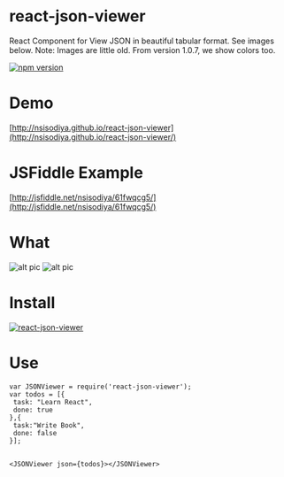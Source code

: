 # react-json-viewer
React Component for View JSON in beautiful tabular format. See images below.
Note: Images are little old. From version 1.0.7, we show colors too.

[![npm version](https://badge.fury.io/js/react-json-viewer.svg)](https://badge.fury.io/js/react-json-viewer)

# Demo

[http://nsisodiya.github.io/react-json-viewer](http://nsisodiya.github.io/react-json-viewer/)

# JSFiddle Example

[http://jsfiddle.net/nsisodiya/61fwqcg5/](http://jsfiddle.net/nsisodiya/61fwqcg5/)

# What

![alt pic](https://raw.githubusercontent.com/nsisodiya/react-json-viewer/master/pic1.png)
![alt pic](https://raw.githubusercontent.com/nsisodiya/react-json-viewer/master/pic2.png)

# Install

[![react-json-viewer](https://nodei.co/npm/react-json-viewer.png?downloads=true)](https://npmjs.org/package/react-json-viewer)

# Use

```
var JSONViewer = require('react-json-viewer');
var todos = [{
 task: "Learn React",
 done: true
},{
 task:"Write Book",
 done: false
}];


<JSONViewer json={todos}></JSONViewer>
```